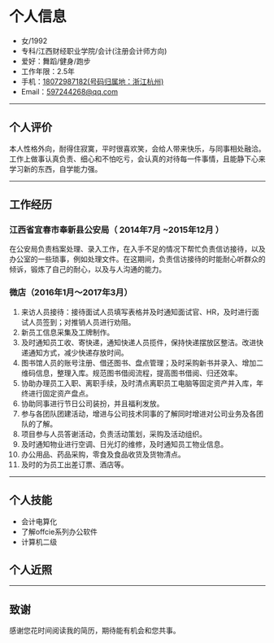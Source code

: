 # 个人信息

- 女/1992
- 专科/江西财经职业学院/会计(注册会计师方向)
- 爱好：舞蹈/健身/跑步
- 工作年限：2.5年
- 手机：[18072987182(号码归属地：浙江杭州)](tel:18072987182)
- Email：[597244268@qq.com](mailto:597244268@qq.com)

---

## 个人评价

本人性格外向，耐得住寂寞，平时很喜欢笑，会给人带来快乐，与同事相处融洽。 工作上做事认真负责、细心和不怕吃亏，会认真的对待每一件事情，且能静下心来学习新的东西，自学能力强。

---

## 工作经历

### 江西省宜春市奉新县公安局（ 2014年7月 ~2015年12月 ）
在公安局负责档案处理、录入工作，在入手不足的情况下帮忙负责信访接待，以及办公室的一些琐事，例如处理文件。在这期间，负责信访接待的时能耐心听群众的倾诉，锻炼了自己的耐心，以及与人沟通的能力。

### 微店（2016年1月～2017年3月）

1. 来访人员接待：接待面试人员填写表格并及时通知面试官、HR，及时进行面试人员签到；对推销人员进行劝阻。
2. 新员工信息采集及工牌制作。
3. 及时通知员工收、寄快递，通知快递人员揽件，保持快递摆放区整洁。改进快递通知方式，减少快递存放时间。
4. 图书馆人员的账号注册、借还图书、盘点管理；及时采购新书并录入、增加二维码信息，整理入库。规范图书借阅流程，提高图书借阅、归还效率。
5. 协助办理员工入职、离职手续，及时清点离职员工电脑等固定资产并入库，年终进行固定资产盘点。
6. 协助同事进行节日公司装扮，并且福利发放。
7. 参与各团队团建活动，增进与公司技术同事的了解同时增进对公司业务及各团队的了解。
8. 项目参与人员答谢活动，负责活动策划，采购及活动组织。
9. 及时通知物业进行空调、日光灯的维修，及时通知员工物业信息。
10. 办公用品、药品采购，零食及食品收货及货物清点。	
11. 及时的为员工出差订票、酒店等。


---

## 个人技能

- 会计电算化
- 了解offcie系列办公软件
- 计算机二级

## 个人近照



---

## 致谢
感谢您花时间阅读我的简历，期待能有机会和您共事。